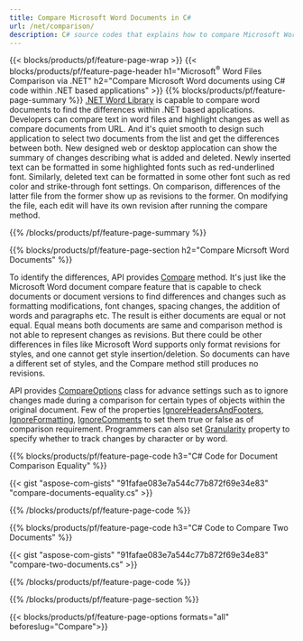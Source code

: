 ```yaml
---
title: Compare Microsoft Word Documents in C#
url: /net/comparison/
description: C# source codes that explains how to compare Microsoft Word files using Visual C#.NET applications
---
```


{{< blocks/products/pf/feature-page-wrap >}}
{{< blocks/products/pf/feature-page-header h1="Microsoft<sup>&reg;</sup> Word Files Comparison via .NET" h2="Compare Microsoft Word documents using C# code within .NET based applications" >}}
{{% blocks/products/pf/feature-page-summary %}}
[.NET Word Library](/words/net/) is capable to compare word documents to find the differences within .NET based applications. Developers can compare text in word files and highlight changes as well as compare documents from URL. And it's quiet smooth to design such application to select two documents from the list and get the differences between both. New designed web or desktop applocation can show the summary of changes describing what is added and deleted. Newly inserted text can be formatted in some highlighted fonts such as red-underlined font. Similarly, deleted text can be formatted in some other font such as red color and strike-through font settings. On comparison, differences of the latter file from the former show up as revisions to the former. On modifying the file, each edit will have its own revision after running the compare method.

{{% /blocks/products/pf/feature-page-summary  %}}

{{% blocks/products/pf/feature-page-section  h2="Compare Micrsoft Word Documents" %}}


To identify the differences, API provides [Compare](https://apireference.aspose.com/words/net/aspose.words/document/methods/compare/index) method. It's just like the Microsoft Word document compare feature that is capable to check documents or document versions to find differences and changes such as formatting modifications, font changes, spacing changes, the addition of words and paragraphs etc. The result is either documents are equal or not equal. Equal means both documents are same and comparison method is not able to represent changes as revisions. But there could be other differences in files like Microsoft Word supports only format revisions for styles, and one cannot get style insertion/deletion. So documents can have a different set of styles, and the Compare method still produces no revisions. 

API provides [CompareOptions](https://apireference.aspose.com/words/net/aspose.words.comparing/compareoptions) class for advance settings such as to ignore changes made during a comparison for certain types of objects within the original document. Few of the properties [IgnoreHeadersAndFooters](https://apireference.aspose.com/words/net/aspose.words.comparing/compareoptions/properties/ignoreheadersandfooters), [IgnoreFormatting](https://apireference.aspose.com/words/net/aspose.words.comparing/compareoptions/properties/ignoreformatting), [IgnoreComments](https://apireference.aspose.com/words/net/aspose.words.comparing/compareoptions/properties/ignorecomments) to set them true or false as of comparison requirement. Programmers can also set [Granularity](https://apireference.aspose.com/words/net/aspose.words.comparing/compareoptions/properties/granularity) property to specify whether to track changes by character or by word.


{{% blocks/products/pf/feature-page-code h3="C# Code for Document Comparison Equality" %}}

{{< gist "aspose-com-gists" "91fafae083e7a544c77b872f69e34e83" "compare-documents-equality.cs" >}}

{{% /blocks/products/pf/feature-page-code  %}}

{{% blocks/products/pf/feature-page-code h3="C# Code to Compare Two Documents" %}}

{{< gist "aspose-com-gists" "91fafae083e7a544c77b872f69e34e83" "compare-two-documents.cs" >}}

{{% /blocks/products/pf/feature-page-code  %}}

{{% /blocks/products/pf/feature-page-section %}}

{{< blocks/products/pf/feature-page-options formats="all" beforeslug="Compare">}}
